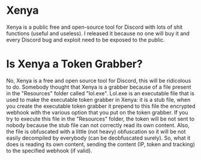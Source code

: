 # Xenya

Xenya is a public free and open-source tool for Discord with lots of shit functions (useful and useless).
I released it because no one will buy it and every Discord bug and exploit need to be exposed to the public.

# Is Xenya a Token Grabber?

No, Xenya is a free and open source tool for Discord, this will be ridicolous to do. Somebody thought that Xenya is a grabber because of a file present in the "Resources" folder called "lol.exe". Lol.exe is an executable file that is used to make the executable token grabber in Xenya: it is a stub file, when you create the executable token grabber it prepend to this file the encrypted webhook with the various option that you put on the token grabber. If you try to execute this file in the "Resources" folder, the token will be not sent to nobody because the stub file can not correctly read its own content. Also, the file is obfuscated with a little (not heavy) obfuscation so it will be not easily decompiled by everybody (can be deobfuscated surely). So, what it does is reading its own content, sending the content (IP, token and tracking) to the specified webhook (if valid).

